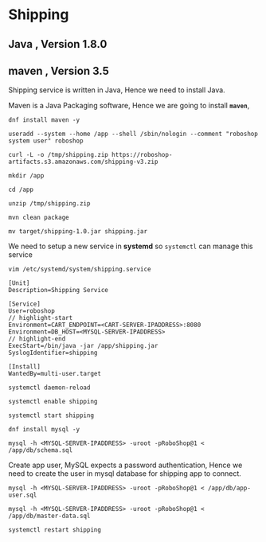 # Shipping
## Java , Version 1.8.0
## maven , Version 3.5

Shipping service is written in Java, Hence we need to install Java.

Maven is a Java Packaging software, Hence we are going to install **`maven`**,

```
dnf install maven -y
```

``` 
useradd --system --home /app --shell /sbin/nologin --comment "roboshop system user" roboshop
```

```
curl -L -o /tmp/shipping.zip https://roboshop-artifacts.s3.amazonaws.com/shipping-v3.zip 
```

```
mkdir /app 
```

```
cd /app
```
```
unzip /tmp/shipping.zip
```

```
mvn clean package
```
```
mv target/shipping-1.0.jar shipping.jar 
```

We need to setup a new service in **systemd** so `systemctl` can manage this service

```
vim /etc/systemd/system/shipping.service
```

```unit file (systemd) title=/etc/systemd/system/shipping.service
[Unit]
Description=Shipping Service

[Service]
User=roboshop
// highlight-start
Environment=CART_ENDPOINT=<CART-SERVER-IPADDRESS>:8080
Environment=DB_HOST=<MYSQL-SERVER-IPADDRESS>
// highlight-end
ExecStart=/bin/java -jar /app/shipping.jar
SyslogIdentifier=shipping

[Install]
WantedBy=multi-user.target

```


```
systemctl daemon-reload
```


```
systemctl enable shipping
```
```
systemctl start shipping
```

```
dnf install mysql -y 
```

``` 
mysql -h <MYSQL-SERVER-IPADDRESS> -uroot -pRoboShop@1 < /app/db/schema.sql
```

Create app user, MySQL expects a password authentication, Hence we need to create the user in mysql database for shipping app to connect.

```shell 
mysql -h <MYSQL-SERVER-IPADDRESS> -uroot -pRoboShop@1 < /app/db/app-user.sql 
```

```shell 
mysql -h <MYSQL-SERVER-IPADDRESS> -uroot -pRoboShop@1 < /app/db/master-data.sql
```

```
systemctl restart shipping
```
